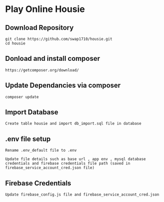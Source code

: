 Play Online Housie 
==================

Download Repository
-------------------

    git clone https://github.com/swap1710/housie.git
    cd housie


Donload and install composer
----------------------------

    https://getcomposer.org/download/

Update Dependancies via composer
--------------------------------

    composer update
   
Import Database
---------------
 
    Create table housie and import db_import.sql file in database

.env file setup
---------------

    Rename .env_default file to .env  
    
    Update file details such as base url , app env , mysql database credentials and firebase credentials file path (saved in firebase_service_account_cred.json file) 

Firebase Credentials
--------------------

    Update firebase_config.js file and firebase_service_account_cred.json
